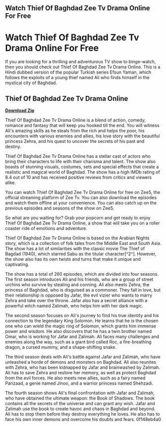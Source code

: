 ## Watch Thief Of Baghdad Zee Tv Drama Online For Free

  
# Watch Thief Of Baghdad Zee Tv Drama Online For Free
 
If you are looking for a thrilling and adventurous TV show to binge-watch, then you should check out Thief Of Baghdad Zee Tv Drama Online. This is a Hindi dubbed version of the popular Turkish series Efsun Yaman, which follows the exploits of a young thief named Ali who finds himself in the mystical city of Baghdad.
 
## Thief Of Baghdad Zee Tv Drama Online


[**Download Zip**](https://www.google.com/url?q=https%3A%2F%2Ftiurll.com%2F2tLzTh&sa=D&sntz=1&usg=AOvVaw19JfGbSVbEB9gwkJ6gxu-Q)

 
Thief Of Baghdad Zee Tv Drama Online is a blend of action, comedy, romance and fantasy that will keep you hooked till the end. You will witness Ali's amazing skills as he steals from the rich and helps the poor, his encounters with various enemies and allies, his love story with the beautiful princess Zehra, and his quest to uncover the secrets of his past and destiny.
 
Thief Of Baghdad Zee Tv Drama Online has a stellar cast of actors who bring their characters to life with their charisma and talent. The show also boasts of stunning visuals, costumes, sets and special effects that create a realistic and magical world of Baghdad. The show has a high IMDb rating of 8.4 out of 10 and has received positive reviews from critics and viewers alike.
 
You can watch Thief Of Baghdad Zee Tv Drama Online for free on Zee5, the official streaming platform of Zee Tv. You can also download the episodes and watch them offline at your convenience. You can also catch up on the previous episodes and seasons of the show on Zee5.
 
So what are you waiting for? Grab your popcorn and get ready to enjoy Thief Of Baghdad Zee Tv Drama Online, a show that will take you on a roller coaster ride of emotions and adventure.
  
Thief Of Baghdad Zee Tv Drama Online is based on the Arabian Nights story, which is a collection of folk tales from the Middle East and South Asia. The show has a lot of similarities with the classic movie The Thief of Bagdad (1940), which starred Sabu as the titular character[^2^]. However, the show also has its own twists and turns that make it unique and captivating.
 
The show has a total of 260 episodes, which are divided into four seasons. The first season introduces Ali and his friends, who are a group of street urchins who survive by stealing and conning. Ali also meets Zehra, the princess of Baghdad, who is disguised as a commoner. They fall in love, but their relationship is opposed by Jafar, the evil vizier who wants to marry Zehra and take over the throne. Jafar also has a secret alliance with a powerful witch named Zalimah, who helps him with her dark magic.
 
The second season focuses on Ali's journey to find his true identity and his connection to the legendary King Solomon. He learns that he is the chosen one who can wield the magic ring of Solomon, which grants him immense power and wisdom. He also discovers that he has a twin brother named Omar, who is working for Jafar and Zalimah. Ali faces many challenges and enemies along the way, such as a giant bird called Roc, a fire-breathing dragon, a cursed mummy, and a shape-shifting snake.
 
The third season deals with Ali's battle against Jafar and Zalimah, who have unleashed a horde of demons and monsters on Baghdad. Ali also reunites with Zehra, who has been kidnapped by Jafar and brainwashed by Zalimah. Ali has to save Zehra and restore her memory, as well as protect Baghdad from the evil forces. He also meets new allies, such as a fairy named Parizaad, a genie named Jinoo, and a warrior princess named Shehzadi.
 
The fourth season shows Ali's final confrontation with Jafar and Zalimah, who have obtained the ultimate weapon: the Book of Shadows. The book contains all the secrets of the universe and can grant any wish. Jafar and Zalimah use the book to create havoc and chaos in Baghdad and beyond. Ali has to stop them before they destroy everything he loves. He also has to face his own inner demons and overcome his doubts and fears.
 0f148eb4a0

